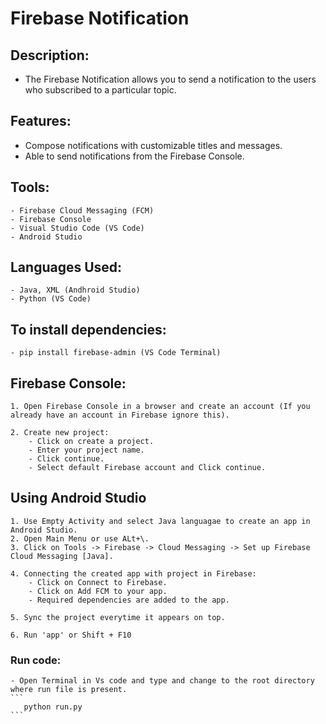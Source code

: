 
# Firebase Notification

## Description:
- The Firebase Notification allows you to send a notification to the users who subscribed to a particular topic.

## Features:
- Compose notifications with customizable titles and messages.
- Able to send notifications from the Firebase Console.

## Tools:
    - Firebase Cloud Messaging (FCM)
    - Firebase Console
    - Visual Studio Code (VS Code)
    - Android Studio

## Languages Used:
    - Java, XML (Andhroid Studio)
    - Python (VS Code)

## To install dependencies:
    - pip install firebase-admin (VS Code Terminal)
    

## Firebase Console:
    1. Open Firebase Console in a browser and create an account (If you already have an account in Firebase ignore this).

    2. Create new project:
        - Click on create a project.
        - Enter your project name.
        - Click continue.
        - Select default Firebase account and Click continue.

## Using Android Studio
    1. Use Empty Activity and select Java languagae to create an app in Android Studio.
    2. Open Main Menu or use ALt+\.
    3. Click on Tools -> Firebase -> Cloud Messaging -> Set up Firebase Cloud Messaging [Java].

    4. Connecting the created app with project in Firebase:
        - Click on Connect to Firebase.
        - Click on Add FCM to your app.
        - Required dependencies are added to the app.
    
    5. Sync the project everytime it appears on top.

    6. Run 'app' or Shift + F10

### Run code:
    - Open Terminal in Vs code and type and change to the root directory where run file is present.
    ```
       python run.py
    ```
